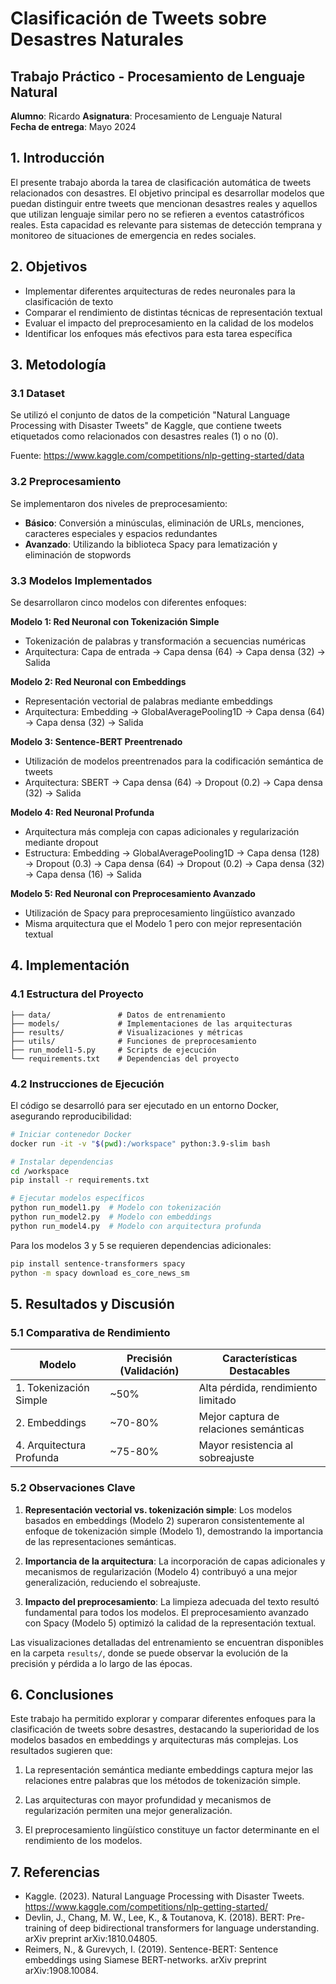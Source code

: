 # Clasificación de Tweets sobre Desastres Naturales
## Trabajo Práctico - Procesamiento de Lenguaje Natural

**Alumno**: Ricardo
**Asignatura**: Procesamiento de Lenguaje Natural  
**Fecha de entrega**: Mayo 2024

## 1. Introducción

El presente trabajo aborda la tarea de clasificación automática de tweets relacionados con desastres. El objetivo principal es desarrollar modelos que puedan distinguir entre tweets que mencionan desastres reales y aquellos que utilizan lenguaje similar pero no se refieren a eventos catastróficos reales. Esta capacidad es relevante para sistemas de detección temprana y monitoreo de situaciones de emergencia en redes sociales.

## 2. Objetivos

- Implementar diferentes arquitecturas de redes neuronales para la clasificación de texto
- Comparar el rendimiento de distintas técnicas de representación textual
- Evaluar el impacto del preprocesamiento en la calidad de los modelos
- Identificar los enfoques más efectivos para esta tarea específica

## 3. Metodología

### 3.1 Dataset

Se utilizó el conjunto de datos de la competición "Natural Language Processing with Disaster Tweets" de Kaggle, que contiene tweets etiquetados como relacionados con desastres reales (1) o no (0).

Fuente: https://www.kaggle.com/competitions/nlp-getting-started/data

### 3.2 Preprocesamiento

Se implementaron dos niveles de preprocesamiento:
- **Básico**: Conversión a minúsculas, eliminación de URLs, menciones, caracteres especiales y espacios redundantes
- **Avanzado**: Utilizando la biblioteca Spacy para lematización y eliminación de stopwords

### 3.3 Modelos Implementados

Se desarrollaron cinco modelos con diferentes enfoques:

**Modelo 1: Red Neuronal con Tokenización Simple**
- Tokenización de palabras y transformación a secuencias numéricas
- Arquitectura: Capa de entrada → Capa densa (64) → Capa densa (32) → Salida

**Modelo 2: Red Neuronal con Embeddings**
- Representación vectorial de palabras mediante embeddings
- Arquitectura: Embedding → GlobalAveragePooling1D → Capa densa (64) → Capa densa (32) → Salida

**Modelo 3: Sentence-BERT Preentrenado**
- Utilización de modelos preentrenados para la codificación semántica de tweets
- Arquitectura: SBERT → Capa densa (64) → Dropout (0.2) → Capa densa (32) → Salida

**Modelo 4: Red Neuronal Profunda**
- Arquitectura más compleja con capas adicionales y regularización mediante dropout
- Estructura: Embedding → GlobalAveragePooling1D → Capa densa (128) → Dropout (0.3) → Capa densa (64) → Dropout (0.2) → Capa densa (32) → Capa densa (16) → Salida

**Modelo 5: Red Neuronal con Preprocesamiento Avanzado**
- Utilización de Spacy para preprocesamiento lingüístico avanzado
- Misma arquitectura que el Modelo 1 pero con mejor representación textual

## 4. Implementación

### 4.1 Estructura del Proyecto

```
├── data/               # Datos de entrenamiento
├── models/             # Implementaciones de las arquitecturas
├── results/            # Visualizaciones y métricas
├── utils/              # Funciones de preprocesamiento
├── run_model1-5.py     # Scripts de ejecución
└── requirements.txt    # Dependencias del proyecto
```

### 4.2 Instrucciones de Ejecución

El código se desarrolló para ser ejecutado en un entorno Docker, asegurando reproducibilidad:

```bash
# Iniciar contenedor Docker
docker run -it -v "$(pwd):/workspace" python:3.9-slim bash

# Instalar dependencias
cd /workspace
pip install -r requirements.txt

# Ejecutar modelos específicos
python run_model1.py  # Modelo con tokenización
python run_model2.py  # Modelo con embeddings
python run_model4.py  # Modelo con arquitectura profunda
```

Para los modelos 3 y 5 se requieren dependencias adicionales:
```bash
pip install sentence-transformers spacy
python -m spacy download es_core_news_sm
```

## 5. Resultados y Discusión

### 5.1 Comparativa de Rendimiento

| Modelo | Precisión (Validación) | Características Destacables |
|--------|----------------------|---------------------------|
| 1. Tokenización Simple | ~50% | Alta pérdida, rendimiento limitado |
| 2. Embeddings | ~70-80% | Mejor captura de relaciones semánticas |
| 4. Arquitectura Profunda | ~75-80% | Mayor resistencia al sobreajuste |

### 5.2 Observaciones Clave

1. **Representación vectorial vs. tokenización simple**: Los modelos basados en embeddings (Modelo 2) superaron consistentemente al enfoque de tokenización simple (Modelo 1), demostrando la importancia de las representaciones semánticas.

2. **Importancia de la arquitectura**: La incorporación de capas adicionales y mecanismos de regularización (Modelo 4) contribuyó a una mejor generalización, reduciendo el sobreajuste.

3. **Impacto del preprocesamiento**: La limpieza adecuada del texto resultó fundamental para todos los modelos. El preprocesamiento avanzado con Spacy (Modelo 5) optimizó la calidad de la representación textual.

Las visualizaciones detalladas del entrenamiento se encuentran disponibles en la carpeta `results/`, donde se puede observar la evolución de la precisión y pérdida a lo largo de las épocas.

## 6. Conclusiones

Este trabajo ha permitido explorar y comparar diferentes enfoques para la clasificación de tweets sobre desastres, destacando la superioridad de los modelos basados en embeddings y arquitecturas más complejas. Los resultados sugieren que:

1. La representación semántica mediante embeddings captura mejor las relaciones entre palabras que los métodos de tokenización simple.

2. Las arquitecturas con mayor profundidad y mecanismos de regularización permiten una mejor generalización.

3. El preprocesamiento lingüístico constituye un factor determinante en el rendimiento de los modelos.

## 7. Referencias

- Kaggle. (2023). Natural Language Processing with Disaster Tweets. https://www.kaggle.com/competitions/nlp-getting-started/
- Devlin, J., Chang, M. W., Lee, K., & Toutanova, K. (2018). BERT: Pre-training of deep bidirectional transformers for language understanding. arXiv preprint arXiv:1810.04805.
- Reimers, N., & Gurevych, I. (2019). Sentence-BERT: Sentence embeddings using Siamese BERT-networks. arXiv preprint arXiv:1908.10084. 